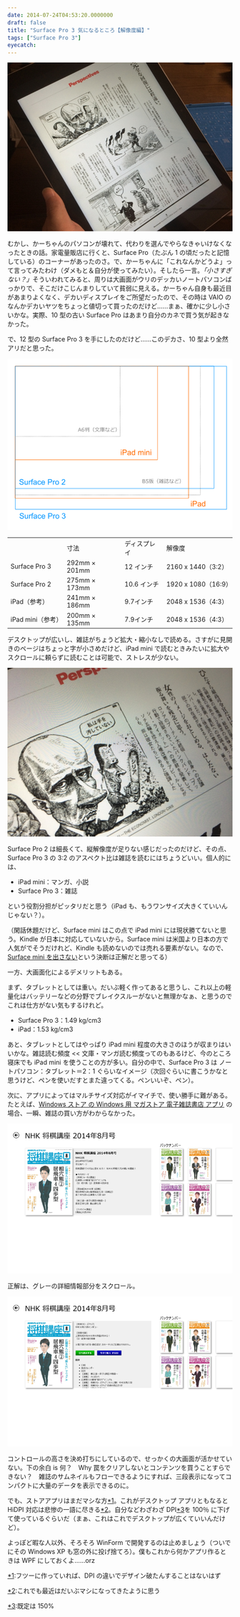 ```yaml
---
date: 2014-07-24T04:53:20.0000000
draft: false
title: "Surface Pro 3 気になるところ【解像度編】"
tags: ["Surface Pro 3"]
eyecatch: 
---
```

<p><span itemscope itemtype="http://schema.org/Photograph"><img src="20140717164020.jpg" alt="f:id:daruyanagi:20140717164020j:plain" title="f:id:daruyanagi:20140717164020j:plain" class="hatena-fotolife" itemprop="image"></span></p><p>むかし、かーちゃんのパソコンが壊れて、代わりを選んでやらなきゃいけなくなったときの話。家電量販店に行くと、Surface Pro（たぶん 1 の頃だったと記憶している）のコーナーがあったのさ。で、かーちゃんに「これなんかどうよ」って言ってみたわけ（ダメもと＆自分が使ってみたい）。そしたら一言。<i>「小さすぎない？」</i>そういわれてみると、周りは大画面がウリのデッカいノートパソコンばっかりで、そこだけこじんまりしていて貧弱に見える。かーちゃん自身も最近目があまりよくなく、デカいディスプレイをご所望だったので、その時は VAIO のなんかデカいヤツをちょっと値切って買ったのだけど……まぁ、確かに少し小さいかな。実際、10 型の古い Surface Pro はあまり自分のカネで買う気が起きなかった。</p><p>で、12 型の Surface Pro 3 を手にしたのだけど……このデカさ、10 型より全然アリだと思った。</p><p><span itemscope itemtype="http://schema.org/Photograph"><img src="20140724040612.png" alt="f:id:daruyanagi:20140724040612p:plain" title="f:id:daruyanagi:20140724040612p:plain" class="hatena-fotolife" itemprop="image"></span><br />
</p>

<table>
<tr>
<td></td>
<td>寸法</td>
<td>ディスプレイ</td>
<td>解像度</td>
</tr>
<tr>
<td>Surface Pro 3</td>
<td>292mm × 201mm</td>
<td>12 インチ</td>
<td>2160 x 1440（3:2）</td>
</tr>
<tr>
<td>Surface Pro 2</td>
<td>275mm × 173mm</td>
<td>10.6 インチ</td>
<td>1920 x 1080（16:9）</td>
</tr>
<tr>
<td>iPad（参考）</td>
<td>241mm × 186mm</td>
<td>9.7インチ</td>
<td>2048 x 1536（4:3）</td>
</tr>
<tr>
<td>iPad mini（参考）</td>
<td>200mm × 135mm</td>
<td>7.9インチ</td>
<td>2048 x 1536（4:3）</td>
</tr>
</table><p>デスクトップが広いし、雑誌がちょうど拡大・縮小なしで読める。さすがに見開きのページはちょっと字が小さめだけど、iPad mini で読むときみたいに拡大やスクロールに頼らずに読むことは可能で、ストレスが少ない。</p><p><span itemscope itemtype="http://schema.org/Photograph"><img src="20140717164042.jpg" alt="f:id:daruyanagi:20140717164042j:plain" title="f:id:daruyanagi:20140717164042j:plain" class="hatena-fotolife" itemprop="image"></span></p><p>Surface Pro 2 は細長くて、縦解像度が足りない感じだったのだけど、その点、Surface Pro 3 の 3:2 のアスペクト比は雑誌を読むにはちょうどいい。個人的には、</p>

<ul>
<li>iPad mini：マンガ、小説</li>
<li>Surface Pro 3：雑誌</li>
</ul><p>という役割分担がピッタリだと思う（iPad も、もうワンサイズ大きくていいんじゃない？）。</p><p>（閑話休題だけど、Surface mini はこの点で iPad mini には現状勝てないと思う。Kindle が日本に対応していないから。Surface mini は米国より日本の方で人気がでそうだけれど、Kindle も読めないのでは売れる要素がない。なので、<a href="http://techcrunch.com/2014/07/22/microsoft-confirms-decision-to-kill-the-surface-mini/">Surface mini &#x3092;&#x51FA;&#x3055;&#x306A;&#x3044;</a>という決断は正解だと思ってる）</p><p>一方、大画面化によるデメリットもある。</p><p>まず、タブレットとしては重い。だいぶ軽く作ってあると思うし、これ以上の軽量化はバッテリーなどの分野でブレイクスルーがないと無理かなぁ、と思うのでこれは仕方がない気もするけれど。</p>

<ul>
<li>Surface Pro 3：1.49 kg/cm3</li>
<li>iPad：1.53 kg/cm3</li>
</ul><p>あと、タブレットとしてはやっぱり iPad mini 程度の大きさのほうが収まりはいいかな。雑誌読む頻度 << 文庫・マンガ読む頻度ってのもあるけど、今のところ寝床でも iPad mini を使うことの方が多い。自分の中で、Surface Pro 3 は ノートパソコン：タブレット＝2：1 ぐらいなイメージ（次回ぐらいに書こうかなと思うけど、ペンを使いだすとまた違ってくる。ペンいいぞ、ペン）。</p><p>次に、アプリによってはマルチサイズ対応がイマイチで、使い勝手に難がある。たとえば、<a href="http://apps.microsoft.com/windows/ja-jp/app/6ceff58b-e9a0-4d48-a395-c332fa49ebbc">Windows &#x30B9;&#x30C8;&#x30A2; &#x306E; Windows &#x7528; &#x30DE;&#x30AC;&#x30B9;&#x30C8;&#x30A2; &#x96FB;&#x5B50;&#x96D1;&#x8A8C;&#x66F8;&#x5E97; &#x30A2;&#x30D7;&#x30EA;</a> の場合、一瞬、雑誌の買い方がわからなかった。</p><p><span itemscope itemtype="http://schema.org/Photograph"><img src="20140724041626.png" alt="f:id:daruyanagi:20140724041626p:plain" title="f:id:daruyanagi:20140724041626p:plain" class="hatena-fotolife" itemprop="image"></span></p><p>正解は、グレーの詳細情報部分をスクロール。</p><p><span itemscope itemtype="http://schema.org/Photograph"><img src="20140724041726.png" alt="f:id:daruyanagi:20140724041726p:plain" title="f:id:daruyanagi:20140724041726p:plain" class="hatena-fotolife" itemprop="image"></span></p><p>コントロールの高さを決め打ちにしているので、せっかくの大画面が活かせていない。下の余白 is 何？　Why 罠をクリアしないとコンテンツを買うことすらできない？　雑誌のサムネイルもフローできるようにすれば、三段表示になってコンパクトに大量のデータを表示できるのに。</p><p>でも、ストアアプリはまだマシな方<a href="#f-e0f0ca90" name="fn-e0f0ca90" title="フツーに作っていれば、DPI の違いでデザイン破たんすることはないはず">*1</a>。これがデスクトップ アプリともなると HiDPI 対応は悲惨の一語に尽きる<a href="#f-79f40099" name="fn-79f40099" title="これでも最近はだいぶマシになってきたように思う">*2</a>。自分などわざわざ DPI<a href="#f-0b2aaa7c" name="fn-0b2aaa7c" title="既定は 150%">*3</a>を 100％ に下げて使っているぐらいだ（まぁ、これはこれでデスクトップが広くていいんだけど）。</p><p>よっぽど暇な人以外、そろそろ WinForm で開発するのは止めましょう（ついでにその Windows XP も窓の外に投げ捨てろ）。僕もこれから何かアプリ作るときは WPF にしておくよ……orz</p>
<div class="footnote">
<p class="footnote"><a href="#fn-e0f0ca90" name="f-e0f0ca90" class="footnote-number">*1</a><span class="footnote-delimiter">:</span><span class="footnote-text">フツーに作っていれば、DPI の違いでデザイン破たんすることはないはず</span></p>
<p class="footnote"><a href="#fn-79f40099" name="f-79f40099" class="footnote-number">*2</a><span class="footnote-delimiter">:</span><span class="footnote-text">これでも最近はだいぶマシになってきたように思う</span></p>
<p class="footnote"><a href="#fn-0b2aaa7c" name="f-0b2aaa7c" class="footnote-number">*3</a><span class="footnote-delimiter">:</span><span class="footnote-text">既定は 150%</span></p>
</div>